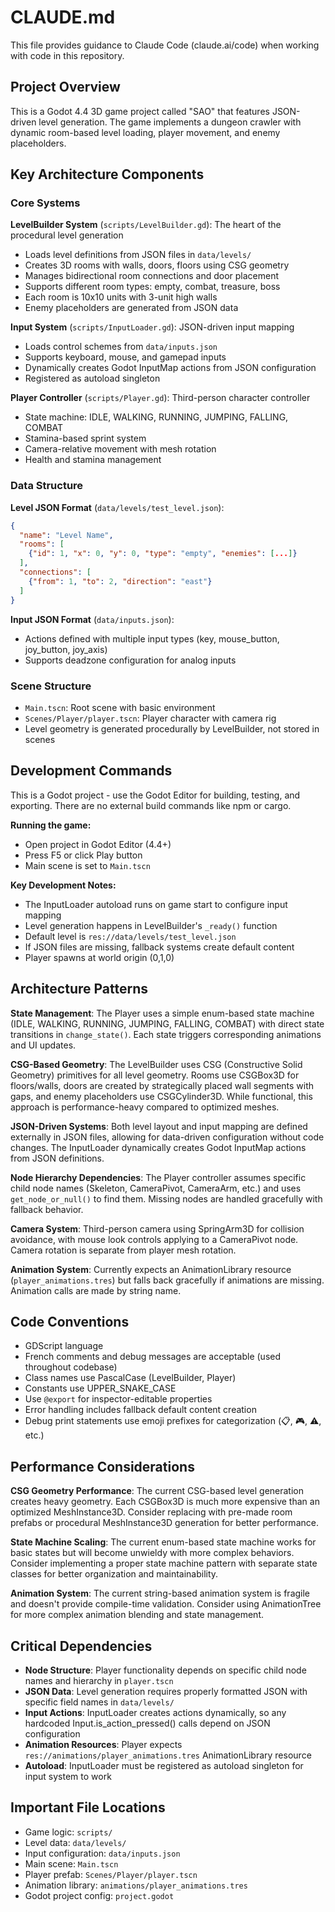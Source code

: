 # CLAUDE.md

This file provides guidance to Claude Code (claude.ai/code) when working with code in this repository.

## Project Overview

This is a Godot 4.4 3D game project called "SAO" that features JSON-driven level generation. The game implements a dungeon crawler with dynamic room-based level loading, player movement, and enemy placeholders.

## Key Architecture Components

### Core Systems

**LevelBuilder System** (`scripts/LevelBuilder.gd`): The heart of the procedural level generation
- Loads level definitions from JSON files in `data/levels/`
- Creates 3D rooms with walls, doors, floors using CSG geometry
- Manages bidirectional room connections and door placement
- Supports different room types: empty, combat, treasure, boss
- Each room is 10x10 units with 3-unit high walls
- Enemy placeholders are generated from JSON data

**Input System** (`scripts/InputLoader.gd`): JSON-driven input mapping
- Loads control schemes from `data/inputs.json`
- Supports keyboard, mouse, and gamepad inputs
- Dynamically creates Godot InputMap actions from JSON configuration
- Registered as autoload singleton

**Player Controller** (`scripts/Player.gd`): Third-person character controller
- State machine: IDLE, WALKING, RUNNING, JUMPING, FALLING, COMBAT
- Stamina-based sprint system
- Camera-relative movement with mesh rotation
- Health and stamina management

### Data Structure

**Level JSON Format** (`data/levels/test_level.json`):
```json
{
  "name": "Level Name",
  "rooms": [
	{"id": 1, "x": 0, "y": 0, "type": "empty", "enemies": [...]}
  ],
  "connections": [
	{"from": 1, "to": 2, "direction": "east"}
  ]
}
```

**Input JSON Format** (`data/inputs.json`):
- Actions defined with multiple input types (key, mouse_button, joy_button, joy_axis)
- Supports deadzone configuration for analog inputs

### Scene Structure

- `Main.tscn`: Root scene with basic environment
- `Scenes/Player/player.tscn`: Player character with camera rig
- Level geometry is generated procedurally by LevelBuilder, not stored in scenes

## Development Commands

This is a Godot project - use the Godot Editor for building, testing, and exporting. There are no external build commands like npm or cargo.

**Running the game:**
- Open project in Godot Editor (4.4+)
- Press F5 or click Play button
- Main scene is set to `Main.tscn`

**Key Development Notes:**

- The InputLoader autoload runs on game start to configure input mapping
- Level generation happens in LevelBuilder's `_ready()` function
- Default level is `res://data/levels/test_level.json`
- If JSON files are missing, fallback systems create default content
- Player spawns at world origin (0,1,0)

## Architecture Patterns

**State Management**: The Player uses a simple enum-based state machine (IDLE, WALKING, RUNNING, JUMPING, FALLING, COMBAT) with direct state transitions in `change_state()`. Each state triggers corresponding animations and UI updates.

**CSG-Based Geometry**: The LevelBuilder uses CSG (Constructive Solid Geometry) primitives for all level geometry. Rooms use CSGBox3D for floors/walls, doors are created by strategically placed wall segments with gaps, and enemy placeholders use CSGCylinder3D. While functional, this approach is performance-heavy compared to optimized meshes.

**JSON-Driven Systems**: Both level layout and input mapping are defined externally in JSON files, allowing for data-driven configuration without code changes. The InputLoader dynamically creates Godot InputMap actions from JSON definitions.

**Node Hierarchy Dependencies**: The Player controller assumes specific child node names (Skeleton, CameraPivot, CameraArm, etc.) and uses `get_node_or_null()` to find them. Missing nodes are handled gracefully with fallback behavior.

**Camera System**: Third-person camera using SpringArm3D for collision avoidance, with mouse look controls applying to a CameraPivot node. Camera rotation is separate from player mesh rotation.

**Animation System**: Currently expects an AnimationLibrary resource (`player_animations.tres`) but falls back gracefully if animations are missing. Animation calls are made by string name.

## Code Conventions

- GDScript language
- French comments and debug messages are acceptable (used throughout codebase)
- Class names use PascalCase (LevelBuilder, Player)
- Constants use UPPER_SNAKE_CASE
- Use `@export` for inspector-editable properties
- Error handling includes fallback default content creation
- Debug print statements use emoji prefixes for categorization (📋, 🎮, ⚠️, etc.)

## Performance Considerations

**CSG Geometry Performance**: The current CSG-based level generation creates heavy geometry. Each CSGBox3D is much more expensive than an optimized MeshInstance3D. Consider replacing with pre-made room prefabs or procedural MeshInstance3D generation for better performance.

**State Machine Scaling**: The current enum-based state machine works for basic states but will become unwieldy with more complex behaviors. Consider implementing a proper state machine pattern with separate state classes for better organization and maintainability.

**Animation System**: The current string-based animation system is fragile and doesn't provide compile-time validation. Consider using AnimationTree for more complex animation blending and state management.

## Critical Dependencies

- **Node Structure**: Player functionality depends on specific child node names and hierarchy in `player.tscn`
- **JSON Data**: Level generation requires properly formatted JSON with specific field names in `data/levels/`
- **Input Actions**: InputLoader creates actions dynamically, so any hardcoded Input.is_action_pressed() calls depend on JSON configuration
- **Animation Resources**: Player expects `res://animations/player_animations.tres` AnimationLibrary resource
- **Autoload**: InputLoader must be registered as autoload singleton for input system to work

## Important File Locations

- Game logic: `scripts/`
- Level data: `data/levels/`
- Input configuration: `data/inputs.json`
- Main scene: `Main.tscn`
- Player prefab: `Scenes/Player/player.tscn`
- Animation library: `animations/player_animations.tres`
- Godot project config: `project.godot`
